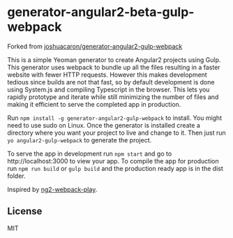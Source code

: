 # generator-angular2-beta-gulp-webpack

Forked from [joshuacaron/generator-angular2-gulp-webpack](https://github.com/joshuacaron/generator-angular2-gulp-webpack)

This is a simple Yeoman generator to create Angular2 projects using Gulp. This generator uses webpack to bundle up all the files resulting in a faster website with fewer HTTP requests. However this makes development tedious since builds are not that fast, so by default development is done using System.js and compiling Typescript in the browser. This lets you rapidly prototype and iterate while still minimizing the number of files and making it efficient to serve the completed app in production.

Run `npm install -g generator-angular2-gulp-webpack` to install. You might need to use sudo on Linux. Once the generator is installed create a directory where you want your project to live and change to it. Then just run `yo angular2-gulp-webpack` to generate the project.

To serve the app in development run `npm start` and go to http://localhost:3000 to view your app. To compile the app for production run `npm run build` or `gulp build` and the production ready app is in the dist folder.

Inspired by [ng2-webpack-play](https://github.com/pkozlowski-opensource/ng2-webpack-play). 
## License

MIT
